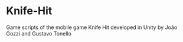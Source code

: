 # Knife-Hit
Game scripts of the mobile game Knife Hit developed in Unity by João Gozzi and Gustavo Tonello

